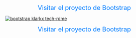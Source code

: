 <p align="center">
  <a href="http://bootstrap.klarkx.tech" style="text-decoration:none;color:#007bff;font-size:20px;" target="_blank" rel="noreferrer noopener">
    Visitar el proyecto de Bootstrap
  </a>
</p>

<a href="http://bootstrap.klarkx.tech">![bootstrap klarkx tech-rdme](https://github.com/user-attachments/assets/1345f1e3-d705-4c57-9bd2-9440573b887d)</a>



<p align="center">
  <a href="http://bootstrap.klarkx.tech" style="text-decoration:none;color:#007bff;font-size:20px;" target="_blank" rel="noreferrer noopener">
    Visitar el proyecto de Bootstrap
  </a>
</p>
